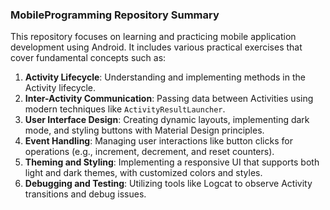 ### **MobileProgramming Repository Summary**
This repository focuses on learning and practicing mobile application development using Android. It includes various practical exercises that cover fundamental concepts such as:

1. **Activity Lifecycle**: Understanding and implementing methods in the Activity lifecycle.
2. **Inter-Activity Communication**: Passing data between Activities using modern techniques like `ActivityResultLauncher`.
3. **User Interface Design**: Creating dynamic layouts, implementing dark mode, and styling buttons with Material Design principles.
4. **Event Handling**: Managing user interactions like button clicks for operations (e.g., increment, decrement, and reset counters).
5. **Theming and Styling**: Implementing a responsive UI that supports both light and dark themes, with customized colors and styles.
6. **Debugging and Testing**: Utilizing tools like Logcat to observe Activity transitions and debug issues.
